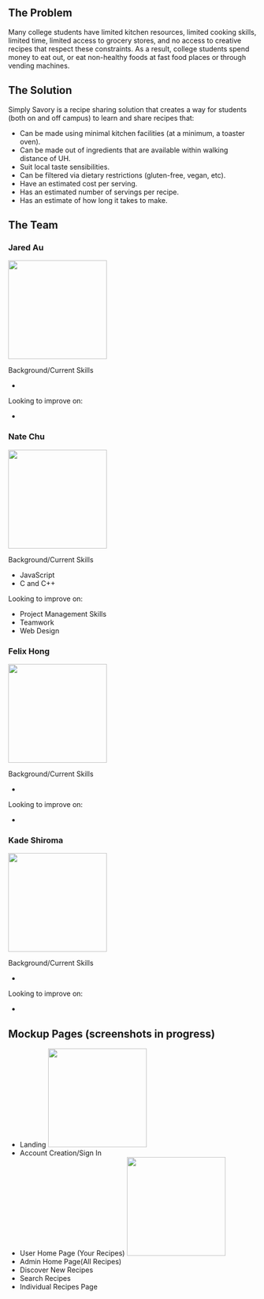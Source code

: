 ## The Problem 

Many college students have limited kitchen resources, limited cooking skills, limited time, limited access to grocery stores, and no access to creative recipes that respect these constraints. As a result, college students spend money to eat out, or eat non-healthy foods at fast food places or through vending machines.

## The Solution

Simply Savory is a recipe sharing solution that creates a way for students (both on and off campus) to learn and share recipes that:
<ul>
 <li>Can be made using minimal kitchen facilities (at a minimum, a toaster oven). </li>
 <li>Can be made out of ingredients that are available within walking distance of UH. </li>
 <li>Suit local taste sensibilities. </li>
 <li>Can be filtered via dietary restrictions (gluten-free, vegan, etc). </li>
 <li>Have an estimated cost per serving. </li>
 <li>Has an estimated number of servings per recipe. </li>
 <li>Has an estimate of how long it takes to make. </li>
 </ul>

## The Team
### Jared Au 
<img width="200" height="200" src="../images/jared.jpg">

Background/Current Skills
<ul>
 <li> </li>
</ul>
Looking to improve on:
<ul>
 <li> </li>
</ul>

### Nate Chu 
<img width="200" height="200" src="../images/nate_chu_profile.jpg">

Background/Current Skills
<ul>
 <li>JavaScript</li>
 <li>C and C++</li>
</ul>
Looking to improve on:
<ul>
 <li>Project Management Skills</li>
 <li>Teamwork</li>
 <li>Web Design</li>
</ul>

### Felix Hong 
<img width="200" height="200" src="../images/FelixHong_ProfilePic.jpg">

Background/Current Skills
<ul>
 <li> </li>
</ul>
Looking to improve on:
<ul>
 <li> </li>
</ul>

### Kade Shiroma 
<img width="200" height="200" src="../images/Kade-Shiroma.jpg">

Background/Current Skills
<ul>
 <li> </li>
</ul>
Looking to improve on:
<ul>
 <li> </li>
</ul>


## Mockup Pages (screenshots in progress)
<ul> 
 <li>Landing
 <img width="200" height="200" src="../images/Landing-mockpage.jpeg">
 </li>
 <li>Account Creation/Sign In </li>
 <li>User Home Page (Your Recipes)
 <img width="200" height="200" src="../images/my-recipes-mockpage.jpeg">
 </li>
 <li>Admin Home Page(All Recipes) </li>
 <li>Discover New Recipes </li>
 <li>Search Recipes </li>
 <li>Individual Recipes Page </li>
</ul>

